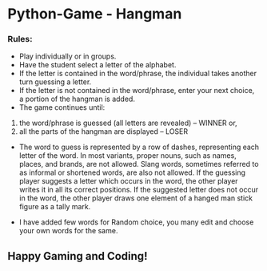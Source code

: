 # Python-Game - Hangman

### Rules:
- Play individually or in groups. 
- Have the student select a letter of the alphabet.
- If the letter is contained in the word/phrase, the individual takes another turn guessing a letter.  
- If the letter is not contained in the word/phrase, enter your next choice, a portion of the hangman is added. 
- The game continues until:
1. the word/phrase is guessed (all letters are revealed) – WINNER or,
2. all the parts of the hangman are displayed – LOSER

- The word to guess is represented by a row of dashes, representing each letter of the word. In most variants, proper nouns, such as names, places, and brands, are not allowed. Slang words, sometimes referred to as informal or shortened words, are also not allowed. If the guessing player suggests a letter which occurs in the word, the other player writes it in all its correct positions. If the suggested letter does not occur in the word, the other player draws one element of a hanged man stick figure as a tally mark.

- I have added few words for Random choice, you many edit and choose your own words for the same.

## Happy Gaming and Coding!
